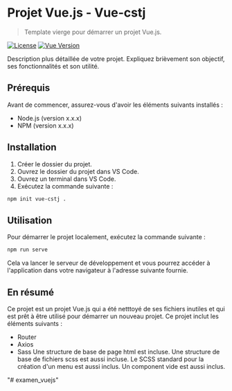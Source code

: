 # Projet Vue.js - Vue-cstj

> Template vierge pour démarrer un projet Vue.js.

[![License](https://img.shields.io/badge/license-MIT-blue.svg)](https://opensource.org/licenses/MIT)
[![Vue Version](https://img.shields.io/badge/vue-2.x-brightgreen.svg)](https://vuejs.org/)

Description plus détaillée de votre projet. Expliquez brièvement son objectif, ses fonctionnalités et son utilité.

## Prérequis

Avant de commencer, assurez-vous d'avoir les éléments suivants installés :

- Node.js (version x.x.x)
- NPM (version x.x.x)

## Installation

1. Créer le dossier du projet.
2. Ouvrez le dossier du projet dans VS Code.
3. Ouvrez un terminal dans VS Code.
4. Exécutez la commande suivante :

```bash
npm init vue-cstj .
```

## Utilisation

Pour démarrer le projet localement, exécutez la commande suivante :

```bash
npm run serve
```

Cela va lancer le serveur de développement et vous pourrez accéder à l'application dans votre navigateur à l'adresse suivante fournie.

## En résumé

Ce projet est un projet Vue.js qui a été netttoyé de ses fichiers inutiles et qui est prêt à être utilisé pour démarrer un nouveau projet.
Ce projet inclut les éléments suivants :
- Router
- Axios
- Sass
Une structure de base de page html est incluse.
Une structure de base de fichiers scss est aussi incluse.
Le SCSS standard pour la création d'un menu est aussi inclus.
Un component vide est aussi inclus.

"# examen_vuejs" 
